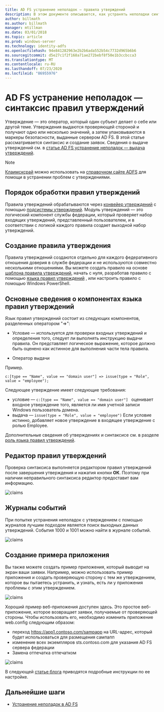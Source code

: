 ```yaml
---
title: AD FS устранение неполадок — правила утверждений
description: В этом документе описывается, как устранять неполадки синтаксиса правил утверждений с помощью AD FS
author: billmath
ms.author: billmath
manager: mtillman
ms.date: 03/01/2018
ms.topic: article
ms.prod: windows-server
ms.technology: identity-adfs
ms.openlocfilehash: 94e841282963e2b2b6ada552b54c7732d965b6b6
ms.sourcegitcommit: d5e27c1f2f168a71ae272bebf8f50e1b3ccbcca3
ms.translationtype: MT
ms.contentlocale: ru-RU
ms.lasthandoff: 07/23/2020
ms.locfileid: "86955976"
---
```

# <a name="ad-fs-troubleshooting---claims-rules-syntax"></a>AD FS устранение неполадок — синтаксис правил утверждений
Утверждение — это оператор, который один субъект делает о себе или другой теме.  Утверждения выдаются проверяющей стороной и получают одно или несколько значений, а затем упаковываются в маркеры безопасности, выданные сервером AD FS.  В этой статье рассматривается синтаксис и создание заявок.  Сведения о выдаче утверждений см. в [статье AD FS устранение неполадок — выдача утверждений](ad-fs-tshoot-claims-issuance.md).

>[!NOTE]  
>[Клаимсксрай](https://adfshelp.microsoft.com/ClaimsXray/TokenRequest) можно использовать на [справочном сайте ADFS](https://adfshelp.microsoft.com) для помощи в устранении проблем с утверждениями.   

## <a name="how-claim-rules-are-processed"></a>Порядок обработки правил утверждений
Правила утверждений обрабатываются через [конвейер утверждений](../../ad-fs/technical-reference/The-Role-of-the-Claims-Pipeline.md) с помощью [подсистемы утверждений](../../ad-fs/technical-reference/The-Role-of-the-Claims-Engine.md). Модуль утверждений — это логический компонент службы федерации, который проверяет набор входящих утверждений, представленный пользователем, и в соответствии с логикой каждого правила создает выходной набор утверждений.

## <a name="how-to-create-a-claim-rule"></a>Создание правила утверждения
Правила утверждений создаются отдельно для каждого федеративного отношения доверия в службе федерации и не используются совместно несколькими отношениями. Вы можете создать правило на основе [шаблона правила утверждений](../../ad-fs/technical-reference/determine-the-type-of-claim-rule-template-to-use.md), начать с нуля, разработав правило с помощью [языка правил утверждений](../../ad-fs/technical-reference/when-to-use-a-custom-claim-rule.md) , или настроить правило с помощью Windows PowerShell.

## <a name="understanding-the-components-of-the-claim-rule-language"></a>Основные сведения о компонентах языка правил утверждений
Язык правил утверждений состоит из следующих компонентов, разделенных оператором "=>":

- Условие — используется для проверки входных утверждений и определения того, следует ли выполнять инструкцию выдачи правила.  Он представляет логическое выражение, которое должно быть оценено как истинное для выполнения части тела правила.

- Оператор выдачи

Пример.

```c:[type == "Name", value == "domain user"] => issue(type = "Role", value = "employee");``` 

Следующее утверждение имеет следующие требования:
- условие — `c:[type == "Name", value == "domain user"] ` оценивает входное утверждение того, является ли имя учетной записи Windows пользователь домена.
- выдача — `issue(type = "Role", value = "employee")` Если условие истинно, добавляет новое утверждение в входящее утверждение с ролью Employee.

Дополнительные сведения об утверждениях и синтаксисе см. в разделе [роль языка правил утверждений](../../ad-fs/technical-reference/the-role-of-the-claim-rule-language.md).

## <a name="claims-rule-editor"></a>Редактор правил утверждений
Проверка синтаксиса выполняется редактором правил утверждений после завершения утверждения и нажатия кнопки **ОК**.  Поэтому при наличии неправильного синтаксиса редактор предоставит вам информацию.

![claims](media/ad-fs-tshoot-claims/claims1.png)

## <a name="event-logs"></a>Журналы событий
При попытке устранения неполадок с утверждением с помощью журналов лучшим подходом является поиск выходных данных утверждений.  События 1000 и 1001 можно найти в журнале событий.

![claims](media/ad-fs-tshoot-claims/claims2.png)

## <a name="creating-a-sample-application"></a>Создание примера приложения
Вы также можете создать пример приложения, который выводит на экран ваши заявки.  Например, можно использовать пример приложения и создать проверяющую сторону с тем же утверждением, которое вы пытаетесь устранить, и узнать, есть ли у приложения проблемы с этим утверждением.

![claims](media/ad-fs-tshoot-claims/claim4.png)

Хороший пример веб-приложения доступен здесь.  Это простое веб-приложение, которое возвращает заявки, получаемые от проверяющей стороны.  Чтобы использовать его, необходимо изменить приложение web.config следующим образом:
- переход https://app1.contoso.com/sampapp на URL-адрес, который будет использоваться для размещения сампапп
- изменение всех экземпляров sts.contoso.com для указания AD FS сервера федерации
- Замена отпечатка отпечатком

![claims](media/ad-fs-tshoot-claims/claims3.png)

В следующей [статье блога](/archive/blogs/tangent_thoughts/install-and-configure-a-simple-net-4-5-sample-federated-application-samapp) приводятся подробные инструкции по ее настройке.

## <a name="next-steps"></a>Дальнейшие шаги

- [Устранение неполадок в AD FS](ad-fs-tshoot-overview.md)
